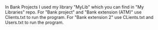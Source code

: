 In Bank Projects I used my library "MyLib" which you can find in "My Libraries" repo.
For "Bank project" and "Bank extension (ATM)" use Clients.txt to run the program.
For "Bank extension 2" use CLients.txt and Users.txt to run the program.
